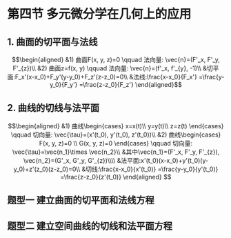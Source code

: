 # 第四节 多元微分学在几何上的应用

## 1. 曲面的切平面与法线
$$\begin{aligned} 
&1) 曲面F(x, y, z)=0 \qquad 法向量: \vec{n}=(F'_x, F'_y, F'_{z})\\
&2) 曲面z=f(x, y) \qquad 法向量: \vec{n}=(f'_x, f'_{y}, -1)\\
&切平面:F_x'(x-x_0)+F_y'(y-y_0)+F_z'(z-z_0)=0\\
&法线:\frac{x-x_0}{F_x'} =\frac{y-y_0}{F_y'} =\frac{z-z_0}{F_z'}
\end{aligned}$$

## 2. 曲线的切线与法平面
$$\begin{aligned} 
&1) 曲线\begin{cases}
x=x(t)\\
y=y(t)\\
z=z(t)
\end{cases} \qquad 切向量: \vec{\tau}=(x'(t_0), y'(t_0), z'(t_0))\\
&2) 曲线\begin{cases}
F(x, y, z)=0 \\
G(x, y, z)=0
\end{cases} \qquad 切向量: \vec{\tau}=\vec{n_1}\times \vec{n_2}\\
&其中\vec{n_1}=(F'_x, F'_y, F'_{z}), \vec{n_2}=(G'_x, G'_y, G'_{z})\\\\
&法平面:x'(t_0)(x-x_0)+y'(t_0)(y-y_0)+z'(z_0)(z-z_0)=0\\
&切线:\frac{x-x_0}{x'(t_0)} =\frac{y-y_0}{y'(t_0)} =\frac{z-z_0}{z'(t_0)}
\end{aligned} $$

## 题型一 建立曲面的切平面和法线方程

## 题型二 建立空间曲线的切线和法平面方程
